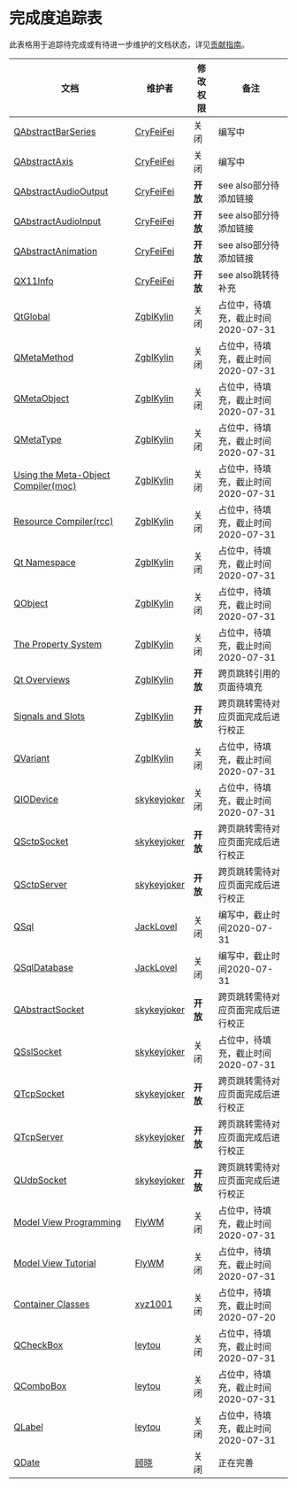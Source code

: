 # 完成度追踪表

此表格用于追踪待完成或有待进一步维护的文档状态，详见[贡献指南](CONTRIBUTING.md)。

| 文档                                                                                                              | 维护者                                        | 修改权限 | 备注                               |
| ----------------------------------------------------------------------------------------------------------------- | --------------------------------------------- | -------- | ---------------------------------- |
| [QAbstractBarSeries](A/QAbstractBarSeries/QAbstractBarSeries.md)                                                  | [CryFeiFei](https://github.com/CryFeiFei)     | 关闭     | 编写中                             |
| [QAbstractAxis](A/QAbstractAxis/QAbstractAxis.md)                                                                 | [CryFeiFei](https://github.com/CryFeiFei)     | 关闭     | 编写中                             |
| [QAbstractAudioOutput](A/QAbstractAudioOutput/QAbstractAudioOutput.md)                                            | [CryFeiFei](https://github.com/CryFeiFei)     | **开放** | see also部分待添加链接             |
| [QAbstractAudioInput](A/QAbstractAudioInput/QAbstractAudioInput.md)                                               | [CryFeiFei](https://github.com/CryFeiFei)     | **开放** | see also部分待添加链接             |
| [QAbstractAnimation](A/QAbstractAnimation/QAbstractAnimation.md)                                                  | [CryFeiFei](https://github.com/CryFeiFei)     | **开放** | see also部分待添加链接             |
| [QX11Info](X/QX11Info/QX11Info.md)                                                                                | [CryFeiFei](https://github.com/CryFeiFei)     | **开放** | see also跳转待补充                 |
| [QtGlobal](G/QtGlobal/QtGlobal.md)                                                                                | [ZgblKylin](https://github.com/ZgblKylin)     | 关闭     | 占位中，待填充，截止时间2020-07-31 |
| [QMetaMethod](M/QMetaMethod/QMetaMethod.md)                                                                       | [ZgblKylin](https://github.com/ZgblKylin)     | 关闭     | 占位中，待填充，截止时间2020-07-31 |
| [QMetaObject](M/QMetaObject/QMetaObject.md)                                                                       | [ZgblKylin](https://github.com/ZgblKylin)     | 关闭     | 占位中，待填充，截止时间2020-07-31 |
| [QMetaType](M/QMetaType/QMetaType.md)                                                                             | [ZgblKylin](https://github.com/ZgblKylin)     | 关闭     | 占位中，待填充，截止时间2020-07-31 |
| [Using the Meta-Object Compiler(moc)](M/Using_the_Meta-Object_Compiler_moc/Using_the_Meta-Object_Compiler_moc.md) | [ZgblKylin](https://github.com/ZgblKylin)     | 关闭     | 占位中，待填充，截止时间2020-07-31 |
| [Resource Compiler(rcc)](R/Resource_Compiler_rcc/Resource_Compiler_rcc.md)                                        | [ZgblKylin](https://github.com/ZgblKylin)     | 关闭     | 占位中，待填充，截止时间2020-07-31 |
| [Qt Namespace](N/Qt_Namespace/Qt_Namespace.md)                                                                    | [ZgblKylin](https://github.com/ZgblKylin)     | 关闭     | 占位中，待填充，截止时间2020-07-31 |
| [QObject](O/QObject/QObject.md)                                                                                   | [ZgblKylin](https://github.com/ZgblKylin)     | 关闭     | 占位中，待填充，截止时间2020-07-31 |
| [The Property System](P/The_Property_System/The_Property_System.md)                                               | [ZgblKylin](https://github.com/ZgblKylin)     | 关闭     | 占位中，待填充，截止时间2020-07-31 |
| [Qt Overviews](Q/Qt_Overviews/Qt_Overviews.md)                                                                    | [ZgblKylin](https://github.com/ZgblKylin)     | **开放** | 跨页跳转引用的页面待填充           |
| [Signals and Slots](S/Signals_and_Slots/Signals_and_Slots.md)                                                     | [ZgblKylin](https://github.com/ZgblKylin)     | **开放** | 跨页跳转需待对应页面完成后进行校正 |
| [QVariant](V/QVariant/QVariant.md)                                                                                | [ZgblKylin](https://github.com/ZgblKylin)     | 关闭     | 占位中，待填充，截止时间2020-07-31 |
| [QIODevice](I/QIODevice/QIODevice.md)                                                                             | [skykeyjoker](https://github.com/skykeyjoker) | 关闭     | 占位中，待填充，截止时间2020-07-31 |
| [QSctpSocket](S/QSctpSocket/QSctpSocket.md)                                                                       | [skykeyjoker](https://github.com/skykeyjoker) | **开放** | 跨页跳转需待对应页面完成后进行校正 |
| [QSctpServer](S/QSctpServer/QSctpServer.md)                                                                       | [skykeyjoker](https://github.com/skykeyjoker) | **开放** | 跨页跳转需待对应页面完成后进行校正 |
| [QSql](S/QSql/QSql.md)                                                                                            | [JackLovel](https://github.com/JackLovel)     | 关闭     | 编写中，截止时间2020-07-31         |
| [QSqlDatabase](S/QSqlDatabase/QSqlDatabase.md)                                                                    | [JackLovel](https://github.com/JackLovel)     | 关闭     | 编写中，截止时间2020-07-31         |
| [QAbstractSocket](A/QAbstractSocket/QAbstractSocket.md)                                                           | [skykeyjoker](https://github.com/skykeyjoker) | **开放** | 跨页跳转需待对应页面完成后进行校正 |
| [QSslSocket](S/QSslSocket/QSslSocket.md)                                                                          | [skykeyjoker](https://github.com/skykeyjoker) | 关闭     | 占位中，待填充，截止时间2020-07-31 |
| [QTcpSocket](T/QTcpSocket/QTcpSocket.md)                                                                          | [skykeyjoker](https://github.com/skykeyjoker) | **开放** | 跨页跳转需待对应页面完成后进行校正 |
| [QTcpServer](T/QTcpServer/QTcpServer.md)                                                                          | [skykeyjoker](https://github.com/skykeyjoker) | **开放** | 跨页跳转需待对应页面完成后进行校正 |
| [QUdpSocket](U/QUdpSocket/QUdpSocket.md)                                                                          | [skykeyjoker](https://github.com/skykeyjoker) | **开放** | 跨页跳转需待对应页面完成后进行校正 |
| [Model View Programming](M/Model_View_Programming/Model_View_Programming.md)                                      | [FlyWM](https://github.com/FlyWM)             | 关闭     | 占位中，待填充，截止时间2020-07-31 |
| [Model View Tutorial](M/Model_View_Tutorial/Model_View_Tutorial.md)                                               | [FlyWM](https://github.com/FlyWM)             | 关闭     | 占位中，待填充，截止时间2020-07-31 |
| [Container Classes](C/Container_Classes/Container_Classes.md)                                                     | [xyz1001](https://github.com/xyz1001)         | 关闭     | 占位中，待填充，截止时间2020-07-20 |
| [QCheckBox](C/QCheckBox/QCheckBox.md)                                                                             | [leytou](https://github.com/leytou)           | 关闭     | 占位中，待填充，截止时间2020-07-31 |
| [QComboBox](C/QComboBox/QComboBox.md)                                                                             | [leytou](https://github.com/leytou)           | 关闭     | 占位中，待填充，截止时间2020-07-31 |
| [QLabel](L/QLabel/QLabel.md)                                                                                      | [leytou](https://github.com/leytou)           | 关闭     | 占位中，待填充，截止时间2020-07-31 |
| [QDate](D/QDate/QDate.md)                                                                                                             | [顾晓](https://github.com/chenyanzz)                                          | 关闭     | 正在完善                             |
